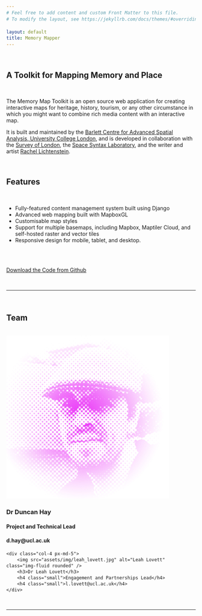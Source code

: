 ```yaml
---
# Feel free to add content and custom Front Matter to this file.
# To modify the layout, see https://jekyllrb.com/docs/themes/#overriding-theme-defaults

layout: default
title: Memory Mapper
---
```

<br />
<h2 class="text-center">A Toolkit for Mapping Memory and Place</h2>
<br />

<p class="lead">The Memory Map Toolkit is an open source web application for creating interactive maps for heritage, history, tourism, or any other circumstance in which you might want to combine rich media content with an interactive map.</p>

<p class="lead">It is built and maintained by the <a href="https://www.ucl.ac.uk/bartlett/casa/">Barlett Centre for Advanced Spatial Analysis, University College London</a>, and is developed in collaboration with the <a href="https://www.ucl.ac.uk/bartlett/architecture/research/survey-london">Survey of London</a>, the <a href="https://www.ucl.ac.uk/bartlett/architecture/research/space-syntax-laboratory">Space Syntax Laboratory</a>, and the writer and artist <a href="https://rachellichtenstein.com/">Rachel Lichtenstein</a>.</p>

<br />
<a id="features"></a>
<h2 class="text-center">Features</h2>
<br />

- Fully-featured content management system built using Django
- Advanced web mapping built with MapboxGL
- Customisable map styles
- Support for multiple basemaps, including Mapbox, Maptiler Cloud, and self-hosted raster and vector tiles
- Responsive design for mobile, tablet, and desktop.

<br/>
<br />

<p><a id="download"></a></p>
<p class="text-center"><a class="btn btn-outline-primary btn-lg" href="https://github.com/memorymapper/memorymap-toolkit">Download the Code from Github</a>
</p>

<br/>
<hr />
<br />

<a id="team"></a>
<h2 class="text-center">Team</h2>
<br />

<div class="container">
  <div class="row justify-content-md-center">
    <div class="col-4 px-md-5">
        <img src="assets/img/duncan_hay.jpg" alt="Duncan Hay" class="img-fluid rounded" />
        <h3>Dr Duncan Hay</h3>
        <h4 class="small">Project and Technical Lead</h4>
        <h4 class="small">d.hay@ucl.ac.uk</h4>
    </div>

    <div class="col-4 px-md-5">
        <img src="assets/img/leah_lovett.jpg" alt="Leah Lovett" class="img-fluid rounded" />
        <h3>Dr Leah Lovett</h3>
        <h4 class="small">Engagement and Partnerships Lead</h4>
        <h4 class="small">l.lovett@ucl.ac.uk</h4>
    </div>
</div>
</div>

<br/>
<hr />
<br/>
